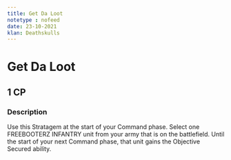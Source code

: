 ```yaml
---
title: Get Da Loot
notetype : nofeed
date: 23-10-2021
klan: Deathskulls
---
```


# Get Da Loot
## 1 CP
### Description

Use this Stratagem at the start of your Command phase. Select one FREEBOOTERZ INFANTRY unit from your army that is on the battlefield. Until the start of your next Command phase, that unit gains the Objective Secured ability.